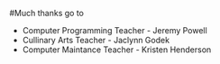 #Much thanks go to

- Computer Programming Teacher - Jeremy Powell
- Cullinary Arts Teacher - Jaclynn Godek
- Computer Maintance Teacher - Kristen Henderson

